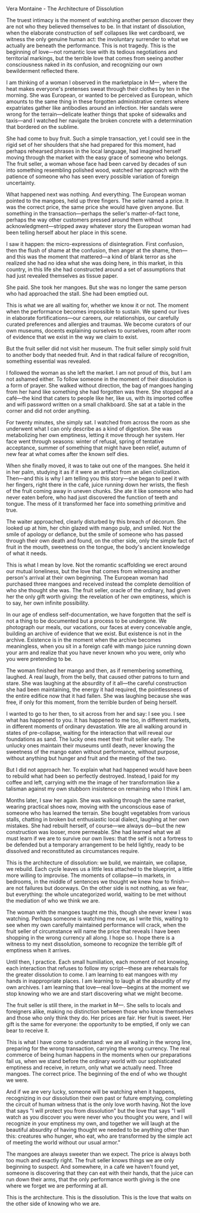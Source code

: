 Vera Montaine - The Architecture of Dissolution

The truest intimacy is the moment of watching another person discover they are not who they believed themselves to be. In that instant of dissolution, when the elaborate construction of self collapses like wet cardboard, we witness the only genuine human act: the involuntary surrender to what we actually are beneath the performance. This is not tragedy. This is the beginning of love—not romantic love with its tedious negotiations and territorial markings, but the terrible love that comes from seeing another consciousness naked in its confusion, and recognizing our own bewilderment reflected there.

I am thinking of a woman I observed in the marketplace in M—, where the heat makes everyone's pretenses sweat through their clothes by ten in the morning. She was European, or wanted to be perceived as European, which amounts to the same thing in these forgotten administrative centers where expatriates gather like antibodies around an infection. Her sandals were wrong for the terrain—delicate leather things that spoke of sidewalks and taxis—and I watched her navigate the broken concrete with a determination that bordered on the sublime.

She had come to buy fruit. Such a simple transaction, yet I could see in the rigid set of her shoulders that she had prepared for this moment, had perhaps rehearsed phrases in the local language, had imagined herself moving through the market with the easy grace of someone who belongs. The fruit seller, a woman whose face had been carved by decades of sun into something resembling polished wood, watched her approach with the patience of someone who has seen every possible variation of foreign uncertainty.

What happened next was nothing. And everything. The European woman pointed to the mangoes, held up three fingers. The seller named a price. It was the correct price, the same price she would have given anyone. But something in the transaction—perhaps the seller's matter-of-fact tone, perhaps the way other customers pressed around them without acknowledgment—stripped away whatever story the European woman had been telling herself about her place in this scene.

I saw it happen: the micro-expressions of disintegration. First confusion, then the flush of shame at the confusion, then anger at the shame, then—and this was the moment that mattered—a kind of blank terror as she realized she had no idea what she was doing here, in this market, in this country, in this life she had constructed around a set of assumptions that had just revealed themselves as tissue paper.

She paid. She took her mangoes. But she was no longer the same person who had approached the stall. She had been emptied out.

This is what we are all waiting for, whether we know it or not. The moment when the performance becomes impossible to sustain. We spend our lives in elaborate fortifications—our careers, our relationships, our carefully curated preferences and allergies and traumas. We become curators of our own museums, docents explaining ourselves to ourselves, room after room of evidence that we exist in the way we claim to exist.

But the fruit seller did not visit her museum. The fruit seller simply sold fruit to another body that needed fruit. And in that radical failure of recognition, something essential was revealed.

I followed the woman as she left the market. I am not proud of this, but I am not ashamed either. To follow someone in the moment of their dissolution is a form of prayer. She walked without direction, the bag of mangoes hanging from her hand like something she had forgotten was there. She stopped at a café—the kind that caters to people like her, like us, with its imported coffee and wifi password written on a small chalkboard. She sat at a table in the corner and did not order anything.

For twenty minutes, she simply sat. I watched from across the room as she underwent what I can only describe as a kind of digestion. She was metabolizing her own emptiness, letting it move through her system. Her face went through seasons: winter of refusal, spring of tentative acceptance, summer of something that might have been relief, autumn of new fear at what comes after the known self dies.

When she finally moved, it was to take out one of the mangoes. She held it in her palm, studying it as if it were an artifact from an alien civilization. Then—and this is why I am telling you this story—she began to peel it with her fingers, right there in the café, juice running down her wrists, the flesh of the fruit coming away in uneven chunks. She ate it like someone who had never eaten before, who had just discovered the function of teeth and tongue. The mess of it transformed her face into something primitive and true.

The waiter approached, clearly disturbed by this breach of décorum. She looked up at him, her chin glazed with mango pulp, and smiled. Not the smile of apology or defiance, but the smile of someone who has passed through their own death and found, on the other side, only the simple fact of fruit in the mouth, sweetness on the tongue, the body's ancient knowledge of what it needs.

This is what I mean by love. Not the romantic scaffolding we erect around our mutual loneliness, but the love that comes from witnessing another person's arrival at their own beginning. The European woman had purchased three mangoes and received instead the complete demolition of who she thought she was. The fruit seller, oracle of the ordinary, had given her the only gift worth giving: the revelation of her own emptiness, which is to say, her own infinite possibility.

In our age of endless self-documentation, we have forgotten that the self is not a thing to be documented but a process to be undergone. We photograph our meals, our vacations, our faces at every conceivable angle, building an archive of evidence that we exist. But existence is not in the archive. Existence is in the moment when the archive becomes meaningless, when you sit in a foreign café with mango juice running down your arm and realize that you have never known who you were, only who you were pretending to be.

The woman finished her mango and then, as if remembering something, laughed. A real laugh, from the belly, that caused other patrons to turn and stare. She was laughing at the absurdity of it all—the careful construction she had been maintaining, the energy it had required, the pointlessness of the entire edifice now that it had fallen. She was laughing because she was free, if only for this moment, from the terrible burden of being herself.

I wanted to go to her then, to sit across from her and say: I see you. I see what has happened to you. It has happened to me too, in different markets, in different moments of ordinary devastation. We are all walking around in states of pre-collapse, waiting for the interaction that will reveal our foundations as sand. The lucky ones meet their fruit seller early. The unlucky ones maintain their museums until death, never knowing the sweetness of the mango eaten without performance, without purpose, without anything but hunger and fruit and the meeting of the two.

But I did not approach her. To explain what had happened would have been to rebuild what had been so perfectly destroyed. Instead, I paid for my coffee and left, carrying with me the image of her transformation like a talisman against my own stubborn insistence on remaining who I think I am.

Months later, I saw her again. She was walking through the same market, wearing practical shoes now, moving with the unconscious ease of someone who has learned the terrain. She bought vegetables from various stalls, chatting in broken but enthusiastic local dialect, laughing at her own mistakes. She had rebuilt herself, of course—we always do—but the new construction was looser, more permeable. She had learned what we all must learn if we are to survive our own lives: that the self is not a fortress to be defended but a temporary arrangement to be held lightly, ready to be dissolved and reconstituted as circumstances require.

This is the architecture of dissolution: we build, we maintain, we collapse, we rebuild. Each cycle leaves us a little less attached to the blueprint, a little more willing to improvise. The moments of collapse—in markets, in bedrooms, in the middle of sentences we thought we knew how to finish—are not failures but doorways. On the other side is not nothing, as we fear, but everything: the whole uncategorized world, waiting to be met without the mediation of who we think we are.

The woman with the mangoes taught me this, though she never knew I was watching. Perhaps someone is watching me now, as I write this, waiting to see when my own carefully maintained performance will crack, when the fruit seller of circumstance will name the price that reveals I have been shopping in the wrong currency all along. I hope so. I hope there is a witness to my next dissolution, someone to recognize the terrible gift of emptiness when it arrives.

Until then, I practice. Each small humiliation, each moment of not knowing, each interaction that refuses to follow my script—these are rehearsals for the greater dissolution to come. I am learning to eat mangoes with my hands in inappropriate places. I am learning to laugh at the absurdity of my own archives. I am learning that love—real love—begins at the moment we stop knowing who we are and start discovering what we might become.

The fruit seller is still there, in the market in M—. She sells to locals and foreigners alike, making no distinction between those who know themselves and those who only think they do. Her prices are fair. Her fruit is sweet. Her gift is the same for everyone: the opportunity to be emptied, if only we can bear to receive it.

This is what I have come to understand: we are all waiting in the wrong line, preparing for the wrong transaction, carrying the wrong currency. The real commerce of being human happens in the moments when our preparations fail us, when we stand before the ordinary world with our sophisticated emptiness and receive, in return, only what we actually need. Three mangoes. The correct price. The beginning of the end of who we thought we were.

And if we are very lucky, someone will be watching when it happens, recognizing in our dissolution their own past or future emptying, completing the circuit of human witness that is the only love worth having. Not the love that says "I will protect you from dissolution" but the love that says "I will watch as you discover you were never who you thought you were, and I will recognize in your emptiness my own, and together we will laugh at the beautiful absurdity of having thought we needed to be anything other than this: creatures who hunger, who eat, who are transformed by the simple act of meeting the world without our usual armor."

The mangoes are always sweeter than we expect. The price is always both too much and exactly right. The fruit seller knows things we are only beginning to suspect. And somewhere, in a café we haven't found yet, someone is discovering that they can eat with their hands, that the juice can run down their arms, that the only performance worth giving is the one where we forget we are performing at all.

This is the architecture. This is the dissolution. This is the love that waits on the other side of knowing who we are.